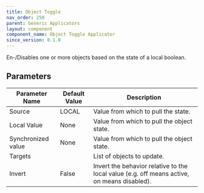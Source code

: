 ```yaml
---
title: Object Toggle
nav_order: 250
parent: Generic Applicators
layout: component
component_name: Object Toggle Applicator
since_version: 0.1.0
---
```


En-/Disables one or more objects based on the state of a local boolean.

## Parameters

| Parameter Name     | Default Value | Description                                                                                 |
|--------------------|---------------|---------------------------------------------------------------------------------------------|
| Source             | LOCAL         | Value from which to pull the state.                                                         |
| Local Value        | None          | Value from which to pull the object state.                                                  |
| Synchronized value | None          | Value from which to pull the object state.                                                  |
| Targets            |               | List of objects to update.                                                                  |
| Invert             | False         | Invert the behavior relative to the local value (e.g. off means active, on means disabled). |